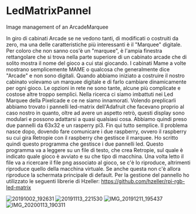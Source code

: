 # LedMatrixPannel
Image management of an ArcadeMarquee

In giro di cabinati Arcade se ne vedono tanti, di modificati o costruiti da zero, ma una delle caratteristiche più interessanti è il "Marquee" digitale.
Per coloro che non sanno cos'è un "marquee", è l'ampia finestra rettangolare che si trova nella parte superiore di un cabinato arcade che di solito mostra il nome del gioco a cui stai giocando. I cabinati Mame a volte mostrano semplicemente MAME o qualcosa  che generalmente dice "Arcade" e non sono digitali.
Quando abbiamo iniziato a costruire il nostro cabinato volevamo un marquee digitale e di farlo cambiare dinamicamente per ogni gioco.
Le opzioni in rete ne sono tante, alcune più complicate e costose altre troppo semplici.
Nella ricerca ci siamo imbattuti nei Led Marquee della Pixelcade e ce ne siamo innamorati.
Volendo preplicarli abbiamo trovato i pannelli led-matrix dell'Adafruit che facevano proprio al caso nostro in quanto, oltre ad avere un aspetto retrò, questi display sono modulari e possono adattarsi a quasi qualsiasi cosa.
Abbiamo quindi preso due pannelli da 63x32 e un rasperry pi3.
Fin qui tutto semplice.
Il problema nasce dopo, dovendo fare comunicare i due raspberry, ovvero il raspberry su cui gira Retropie con il raspberry che gestisce il marquee.
Ho scritto quindi questo programma che gestisce i due pannelli led.
Questo programma va a leggere su un file di testo, che crea Retropie, sul quale è indicato quale gioco è avviato e su che tipo di macchina.
Una volta letto il file va a ricercare il file png associato al gioco, se c'è lo riproduce, altrimenti riproduce quello della macchina virtuale. Se anche questa non c'è allora riproduce la schermata principale di default.
Per la gestione del pannello ho utilizzato le seguenti librerie di Hzeller:
https://github.com/hzeller/rpi-rgb-led-matrix



![20191002_192631](https://user-images.githubusercontent.com/57826009/136056518-9ba12d80-026c-43fd-a299-cd2f961cc67a.jpg)
![20191113_221530](https://user-images.githubusercontent.com/57826009/136056524-a8c59ad9-69e5-4148-b0be-78bc0099ca43.jpg)
![IMG_20191211_195437](https://user-images.githubusercontent.com/57826009/136056525-e69dd688-3455-419d-aa2b-361b191004b8.jpg)
![IMG_20200113_190311](https://user-images.githubusercontent.com/57826009/136056526-a5f56118-0aca-4370-a9d5-bc90b2104bb1.jpg)
